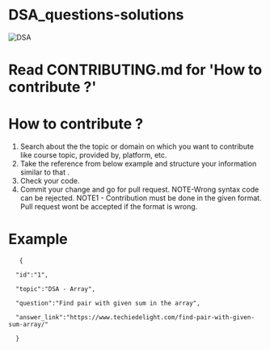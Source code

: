 # DSA_questions-solutions
![DSA](https://user-images.githubusercontent.com/112325374/192339462-5fd11a63-444e-4494-89db-200ebb5872ec.gif)
# Read CONTRIBUTING.md for 'How to contribute ?'
# How to contribute ?

1.	Search about the the topic or domain on which you want to  contribute like course topic, provided by, platform, etc.
2.	Take the reference from below example and structure your  information similar to that .
3.	Check your code.
4.	Commit your change and go for pull request.
NOTE-Wrong syntax code can be rejected.
NOTE1 - Contribution must be done in the given format. Pull request wont be accepted if the format is wrong.
# Example



       {
      
      "id":"1",
      
      "topic":"DSA - Array",
      
      "question":"Find pair with given sum in the array",
      
      "answer_link":"https://www.techiedelight.com/find-pair-with-given-sum-array/"
      
      }
